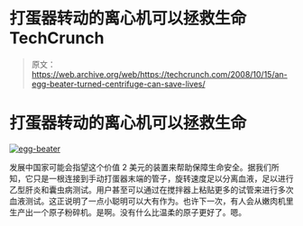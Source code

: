 # 打蛋器转动的离心机可以拯救生命 TechCrunch

> 原文：<https://web.archive.org/web/https://techcrunch.com/2008/10/15/an-egg-beater-turned-centrifuge-can-save-lives/>

# 打蛋器转动的离心机可以拯救生命

[![](img/6b30b0af9d2027d55e338db64c50fe6a.png "egg-beater")](https://web.archive.org/web/20221006053145/http://www.eurekalert.org/pub_releases/2008-10/rsoc-ec101508.php)

发展中国家可能会指望这个价值 2 美元的装置来帮助保障生命安全。据我们所知，它只是一根连接到手动打蛋器末端的管子，旋转速度足以分离血液，足以进行乙型肝炎和囊虫病测试。用户甚至可以通过在搅拌器上粘贴更多的试管来进行多次血液测试。这正说明了一点小聪明可以大有作为。也许下一次，有人会从嫩肉机里生产出一个原子粉碎机。是啊。没有什么比温柔的原子更好了。嗯。